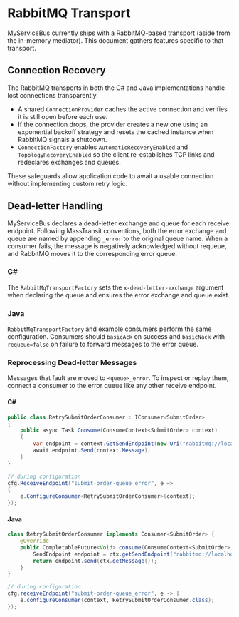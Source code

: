 # RabbitMQ Transport

MyServiceBus currently ships with a RabbitMQ-based transport (aside from the in-memory mediator). This document gathers features specific to that transport.

## Connection Recovery

The RabbitMQ transports in both the C# and Java implementations handle lost connections transparently.

- A shared `ConnectionProvider` caches the active connection and verifies it is still open before each use.
- If the connection drops, the provider creates a new one using an exponential backoff strategy and resets the cached instance when RabbitMQ signals a shutdown.
- `ConnectionFactory` enables `AutomaticRecoveryEnabled` and `TopologyRecoveryEnabled` so the client re-establishes TCP links and redeclares exchanges and queues.

These safeguards allow application code to await a usable connection without implementing custom retry logic.

## Dead-letter Handling

MyServiceBus declares a dead-letter exchange and queue for each receive endpoint. Following MassTransit conventions, both the error exchange and queue are named by appending `_error` to the original queue name. When a consumer fails, the message is negatively acknowledged without requeue, and RabbitMQ moves it to the corresponding error queue.

### C#
The `RabbitMqTransportFactory` sets the `x-dead-letter-exchange` argument when declaring the queue and ensures the error exchange and queue exist.

### Java
`RabbitMqTransportFactory` and example consumers perform the same configuration. Consumers should `basicAck` on success and `basicNack` with `requeue=false` on failure to forward messages to the error queue.

### Reprocessing Dead-letter Messages

Messages that fault are moved to `<queue>_error`. To inspect or replay them, connect a consumer to the error queue like any other receive endpoint.

#### C#
```csharp
public class RetrySubmitOrderConsumer : IConsumer<SubmitOrder>
{
    public async Task Consume(ConsumeContext<SubmitOrder> context)
    {
        var endpoint = context.GetSendEndpoint(new Uri("rabbitmq://localhost/submit-order-queue"));
        await endpoint.Send(context.Message);
    }
}

// during configuration
cfg.ReceiveEndpoint("submit-order-queue_error", e =>
{
    e.ConfigureConsumer<RetrySubmitOrderConsumer>(context);
});
```

#### Java
```java
class RetrySubmitOrderConsumer implements Consumer<SubmitOrder> {
    @Override
    public CompletableFuture<Void> consume(ConsumeContext<SubmitOrder> ctx) {
        SendEndpoint endpoint = ctx.getSendEndpoint("rabbitmq://localhost/submit-order-queue");
        return endpoint.send(ctx.getMessage());
    }
}

// during configuration
cfg.receiveEndpoint("submit-order-queue_error", e -> {
    e.configureConsumer(context, RetrySubmitOrderConsumer.class);
});
```

